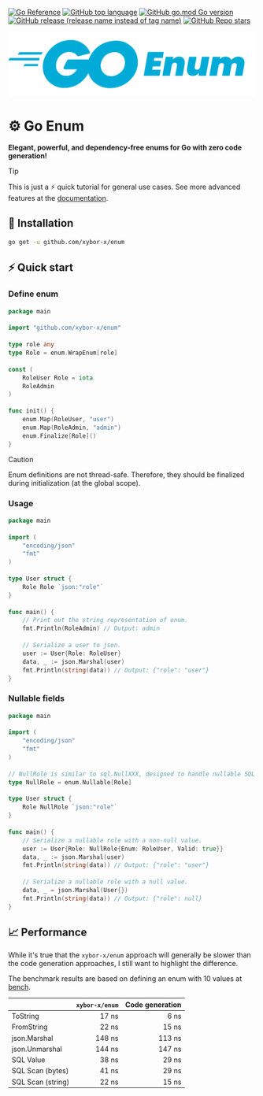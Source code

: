 [![Go Reference](https://pkg.go.dev/badge/github.com/xybor-x/enum.svg)](https://pkg.go.dev/github.com/xybor-x/enum)
[![GitHub top language](https://img.shields.io/github/languages/top/xybor-x/enum?color=lightblue)](https://go.dev/)
[![GitHub go.mod Go version](https://img.shields.io/github/go-mod/go-version/xybor-x/enum)](https://go.dev/blog/go1.21)
[![GitHub release (release name instead of tag name)](https://img.shields.io/github/v/release/xybor-x/enum?include_prereleases)](https://github.com/xybor-x/enum/releases/latest)
[![GitHub Repo stars](https://img.shields.io/github/stars/xybor-x/enum?color=blue)](https://github.com/xybor-x/enum)

![Golang](./.github/go-enum.png)

# ⚙️ Go Enum

**Elegant, powerful, and dependency-free enums for Go with zero code generation!**

> [!TIP]
> This is just a ⚡ quick tutorial for general use cases.
> See more advanced features at the [documentation](./docs.md).

## 🔧 Installation

```sh
go get -u github.com/xybor-x/enum
```

## ⚡ Quick start

### Define enum

```go
package main

import "github.com/xybor-x/enum"

type role any
type Role = enum.WrapEnum[role]

const (
    RoleUser Role = iota
    RoleAdmin
)

func init() {
    enum.Map(RoleUser, "user")
    enum.Map(RoleAdmin, "admin")
    enum.Finalize[Role]()
}
```

> [!CAUTION]
> Enum definitions are not thread-safe.
> Therefore, they should be finalized during initialization (at the global scope).

### Usage

```go
package main

import (
    "encoding/json"
    "fmt"
)

type User struct {
    Role Role `json:"role"`
}

func main() {
    // Print out the string representation of enum.
    fmt.Println(RoleAdmin) // Output: admin

    // Serialize a user to json.
    user := User{Role: RoleUser}
    data, _ := json.Marshal(user) 
    fmt.Println(string(data)) // Output: {"role": "user"}
}
```

### Nullable fields

```go
package main

import (
    "encoding/json"
    "fmt"
)

// NullRole is similar to sql.NullXXX, designed to handle nullable SQL and JSON fields.
type NullRole = enum.Nullable[Role]

type User struct {
    Role NullRole `json:"role"`
}

func main() {
    // Serialize a nullable role with a non-null value.
    user := User{Role: NullRole{Enum: RoleUser, Valid: true}}
    data, _ := json.Marshal(user) 
    fmt.Println(string(data)) // Output: {"role": "user"}

    // Serialize a nullable role with a null value.
    data, _ = json.Marshal(User{})
    fmt.Println(string(data)) // Output: {"role": null}
}
```

## 📈 Performance

While it's true that the `xybor-x/enum` approach will generally be slower than the code generation approaches, I still want to highlight the difference.

The benchmark results are based on defining an enum with 10 values at [bench](./bench).

|                   | `xybor-x/enum` | Code generation |
| ----------------- | -------------: | --------------: |
| ToString          |          17 ns |            6 ns |
| FromString        |          22 ns |           15 ns |
| json.Marshal      |         148 ns |          113 ns |
| json.Unmarshal    |         144 ns |          147 ns |
| SQL Value         |          38 ns |           29 ns |
| SQL Scan (bytes)  |          41 ns |           29 ns |
| SQL Scan (string) |          22 ns |           15 ns |
